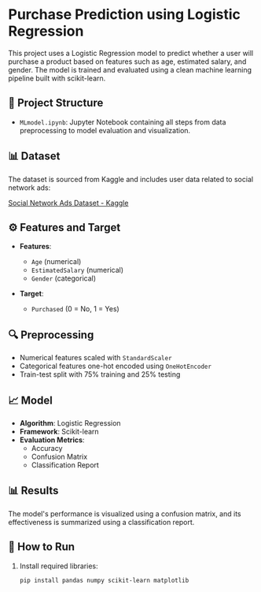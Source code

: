 # Purchase Prediction using Logistic Regression

This project uses a Logistic Regression model to predict whether a user will purchase a product based on features such as age, estimated salary, and gender. The model is trained and evaluated using a clean machine learning pipeline built with scikit-learn.

## 📁 Project Structure

- `MLmodel.ipynb`: Jupyter Notebook containing all steps from data preprocessing to model evaluation and visualization.

## 📊 Dataset

The dataset is sourced from Kaggle and includes user data related to social network ads:

[Social Network Ads Dataset - Kaggle](https://www.kaggle.com/datasets/dragonheir/logistic-regression/code)

## ⚙️ Features and Target

- **Features**:
  - `Age` (numerical)
  - `EstimatedSalary` (numerical)
  - `Gender` (categorical)

- **Target**:
  - `Purchased` (0 = No, 1 = Yes)

## 🔍 Preprocessing

- Numerical features scaled with `StandardScaler`
- Categorical features one-hot encoded using `OneHotEncoder`
- Train-test split with 75% training and 25% testing

## 📈 Model

- **Algorithm**: Logistic Regression
- **Framework**: Scikit-learn
- **Evaluation Metrics**:
  - Accuracy
  - Confusion Matrix
  - Classification Report

## 📊 Results

The model's performance is visualized using a confusion matrix, and its effectiveness is summarized using a classification report.

## 🚀 How to Run

1. Install required libraries:
   ```bash
   pip install pandas numpy scikit-learn matplotlib

